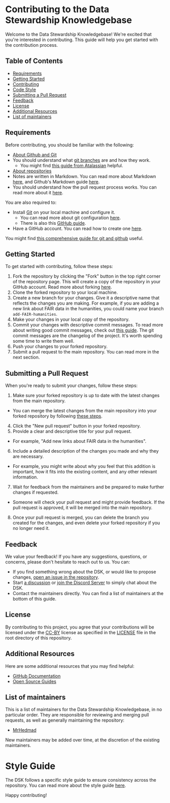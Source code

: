 # Contributing to the Data Stewardship Knowledgebase

Welcome to the Data Stewardship Knowledgebase! We're excited that you're interested in contributing. This guide will help you get started with the contribution process.

## Table of Contents
- [Requirements](#requirements)
- [Getting Started](#getting-started)
- [Contributing](#contributing)
- [Code Style](#code-style)
- [Submitting a Pull Request](#submitting-a-pull-request)
- [Feedback](#feedback)
- [License](#license)
- [Additional Resources](#additional-resources)
- [List of maintainers](#list-of-maintainers)

## Requirements
Before contributing, you should be familiar with the following:
- [About Github and Git](https://docs.github.com/en/get-started/start-your-journey/about-github-and-git)
- You should understand what [git branches](https://docs.github.com/en/get-started/quickstart/github-glossary#branch) are and how they work.
  - You might find [this guide from Atalassian](https://www.atlassian.com/git/tutorials/using-branches) helpful.
- [About repositories](https://docs.github.com/en/get-started/quickstart/create-a-repo)
- Notes are written in Markdown. You can read more about Markdown [here](https://www.markdownguide.org/getting-started/), and Github's Markdown guide [here](https://guides.github.com/features/mastering-markdown/).
- You should understand how the pull request process works. You can read more about it [here](https://docs.github.com/en/get-started/quickstart/github-flow).

You are also required to:
- Install [Git](https://git-scm.com/) on your local machine and configure it.
  - You can read more about git configuration [here](https://git-scm.com/book/en/v2/Getting-Started-First-Time-Git-Setup).
  - There is also this [GitHub guide](https://docs.github.com/en/get-started/quickstart/set-up-git).
- Have a GitHub account. You can read how to create one [here](https://docs.github.com/en/get-started/signing-up-for-github/signing-up-for-a-new-github-account).

You might find [this comprehensive guide for git and github](https://wpmudev.com/blog/the-non-developers-guide-to-git-and-github/) useful.

## Getting Started
To get started with contributing, follow these steps:
1. Fork the repository by clicking the "Fork" button in the top right corner of the repository page. This will create a copy of the repository in your GitHub account. Read more about forking [here](https://docs.github.com/en/get-started/quickstart/fork-a-repo).
2. Clone the forked repository to your local machine.
3. Create a new branch for your changes. Give it a descriptive name that reflects the changes you are making. For example, if you are adding a new link about FAIR data in the humanities, you could name your branch `add-FAIR-humanities`.
4. Make your changes in your local copy of the repository.
5. Commit your changes with descriptive commit messages. To read more about writing good commit messages, check out [this guide](https://chris.beams.io/posts/git-commit/). The git commit messages are the changelog of the project. It's worth spending some time to write them well.
6. Push your changes to your forked repository.
7. Submit a pull request to the main repository. You can read more in the next section.

## Submitting a Pull Request
When you're ready to submit your changes, follow these steps:
1. Make sure your forked repository is up to date with the latest changes from the main repository.
  - You can merge the latest changes from the main repository into your forked repository by following [these steps](https://docs.github.com/en/github/collaborating-with-issues-and-pull-requests/syncing-a-fork).
4. Click the "New pull request" button in your forked repository.
5. Provide a clear and descriptive title for your pull request.
  - For example, "Add new links about FAIR data in the humanities".
6. Include a detailed description of the changes you made and why they are necessary.
  - For example, you might write about why you feel that this addition is important, how it fits into the existing content, and any other relevant information.
7. Wait for feedback from the maintainers and be prepared to make further changes if requested.
  - Someone will check your pull request and might provide feedback. If the pull request is approved, it will be merged into the main repository.
8. Once your pull request is merged, you can delete the branch you created for the changes, and even delete your forked repository if you no longer need it.

## Feedback
We value your feedback! If you have any suggestions, questions, or concerns, please don't hesitate to reach out to us. You can:
- If you find something wrong about the DSK, or would like to propose changes, [open an issue in the repository](https://github.com/MrHedmad/data-stewardship-knowledgebase/issues/new/choose).
- Start [a discussion](https://github.com/MrHedmad/data-stewardship-knowledgebase/discussions/new/choose) or [join the Discord Server](https://discord.com/invite/Ww3rWRsEDz) to simply chat about the DSK.
- Contact the maintainers directly. You can find a list of maintainers at the bottom of this guide.

## License
By contributing to this project, you agree that your contributions will be licensed under the [CC-BY](https://creativecommons.org/licenses/by/4.0/) license as specified in the [LICENSE](LICENSE) file in the root directory of this repository.

## Additional Resources
Here are some additional resources that you may find helpful:
- [GitHub Documentation](https://docs.github.com/)
- [Open Source Guides](https://opensource.guide/)

## List of maintainers
This is a list of maintainers for the Data Stewardship Knowledgebase, in no particular order. They are responsible for reviewing and merging pull requests, as well as generally maintaining the repository:

- [MrHedmad](https://github.com/MrHedmad)

New maintainers may be added over time, at the discretion of the existing maintainers.

# Style Guide
The DSK follows a specific style guide to ensure consistency across the repository. You can read more about the style guide [here](style_guide.md).

Happy contributing!

